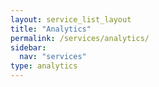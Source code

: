 ```yaml
---
layout: service_list_layout
title: "Analytics"
permalink: /services/analytics/
sidebar:
  nav: "services"
type: analytics
---
```

